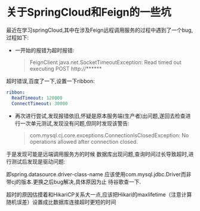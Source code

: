 # 关于SpringCloud和Feign的一些坑

最近在学习springCloud,其中在涉及Feign远程调用服务的过程中遇到了一个bug,过程如下:

- 一开始的报错为超时报错:

  > FeignClient java.net.SocketTimeoutException: Read timed out executing POST http:*//*******
  >
  > 

超时错误,百度了一下,设置一下ribbon:

```yaml
ribbon:
  ReadTimeout: 120000
  ConnectTimeout: 30000
```

- 再次进行尝试,发现报错依旧,怀疑是原本服务端(生产者)出问题,遂回去检查进行一次单元测试,发现没有问题,但同时发现该警告:

  > com.mysql.cj.core.exceptions.ConnectionIsClosedException: No operations allowed after connection closed.

于是发现可能是远端调用服务方的时候 数据库出现问题,查询时间过长导致超时,进行测试后发现是驱动问题:

即spring.datasource.driver-class-name 应该使用com.mysql.jdbc.Driver而非带cj的版本.更换之后bug解决,具体原因为止 待谷歌查一下.



超时的原因估摸着和HikariCP关系大一点,应该把Hikari的maxlifetime（注意计算随机误差）设置成比数据库连接超时更短的时间